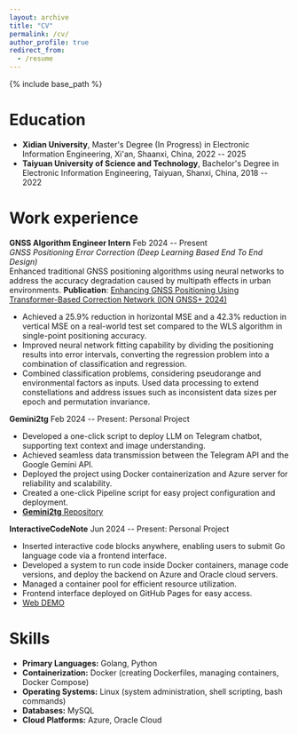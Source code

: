```yaml
---
layout: archive
title: "CV"
permalink: /cv/
author_profile: true
redirect_from:
  - /resume
---
```


{% include base_path %}

Education
======
* **Xidian University**, Master's Degree (In Progress) in Electronic Information Engineering,  Xi'an, Shaanxi, China, 2022 -- 2025
* **Taiyuan University of Science and Technology**, Bachelor's Degree in Electronic Information Engineering,  Taiyuan, Shanxi, China, 2018 -- 2022

Work experience
======
**GNSS Algorithm Engineer Intern**       Feb 2024 -- Present  
*GNSS Positioning Error Correction (Deep Learning Based End To End Design)*  
Enhanced traditional GNSS positioning algorithms using neural networks to address the accuracy degradation caused by multipath effects in urban environments.
	**Publication**: [Enhancing GNSS Positioning Using Transformer-Based Correction Network (ION GNSS+ 2024)](https://www.ion.org/gnss/abstracts.cfm?paperID=13586)
  * Achieved a 25.9% reduction in horizontal MSE and a 42.3% reduction in vertical MSE on a real-world test set compared to the WLS algorithm in single-point positioning accuracy.
  * Improved neural network fitting capability by dividing the positioning results into error intervals, converting the regression problem into a combination of classification and regression.
  * Combined classification problems, considering pseudorange and environmental factors as inputs. Used data processing to extend constellations and address issues such as inconsistent data sizes per epoch and permutation invariance.

**Gemini2tg**       Feb 2024 -- Present: Personal Project  
  * Developed a one-click script to deploy LLM on Telegram chatbot, supporting text context and image understanding.
  * Achieved seamless data transmission between the Telegram API and the Google Gemini API.
  * Deployed the project using Docker containerization and Azure server for reliability and scalability.
  * Created a one-click Pipeline script for easy project configuration and deployment.
  * [**Gemini2tg**  Repository](https://github.com/zhuchangyi/Gemini2tg)


**InteractiveCodeNote**      Jun 2024 -- Present: Personal Project  
  * Inserted interactive code blocks anywhere, enabling users to submit Go language code via a frontend interface.
  * Developed a system to run code inside Docker containers, manage code versions, and deploy the backend on Azure and Oracle cloud servers.
  * Managed a container pool for efficient resource utilization.
  * Frontend interface deployed on GitHub Pages for easy access.
  * [Web DEMO](https://blog.piger.tech/posts/2024/07/test/)


Skills
======
* **Primary Languages:** Golang, Python
* **Containerization:** Docker (creating Dockerfiles, managing containers, Docker Compose)
* **Operating Systems:** Linux (system administration, shell scripting, bash commands)
* **Databases:** MySQL
* **Cloud Platforms:** Azure, Oracle Cloud

